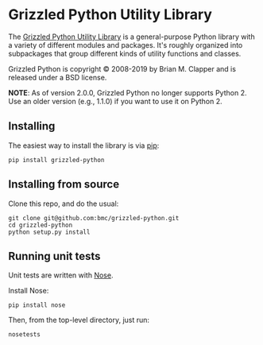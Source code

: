 # Grizzled Python Utility Library

The [Grizzled Python Utility Library][] is a general-purpose Python library
with a variety of different modules and packages. It's roughly organized
into subpackages that group different kinds of utility functions and
classes.

Grizzled Python is copyright &copy; 2008-2019 by Brian M. Clapper and 
is released under a BSD license.

**NOTE**: As of version 2.0.0, Grizzled Python no longer supports Python 2.
Use an older version (e.g., 1.1.0) if you want to use it on Python 2.

## Installing

The easiest way to install the library is via [pip](https://pip.pypa.io/):

```
pip install grizzled-python
```

## Installing from source

Clone this repo, and do the usual:

```
git clone git@github.com:bmc/grizzled-python.git
cd grizzled-python
python setup.py install
```

## Running unit tests

Unit tests are written with [Nose](http://pythontesting.net/framework/nose/nose-introduction/).

Install Nose:

```
pip install nose
```

Then, from the top-level directory, just run:

```
nosetests
```

[Grizzled Python Utility Library]: http://software.clapper.org/grizzled-python/
